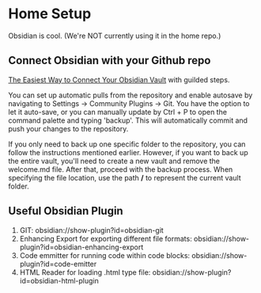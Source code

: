 # Home Setup

Obsidian is cool. (We're NOT currently using it in the home repo.)

## Connect Obsidian with your Github repo
[The Easiest Way to Connect Your Obsidian Vault](https://linked-blog-starter.vercel.app/connect-obsidian-vault-with-github) with guilded steps. 

You can set up automatic pulls from the repository and enable autosave by navigating to Settings -> Community Plugins -> Git. You have the option to let it auto-save, or you can manually update by Ctrl + P to open the command palette and typing 'backup'. This will automatically commit and push your changes to the repository.

If you only need to back up one specific folder to the repository, you can follow the instructions mentioned earlier. However, if you want to back up the entire vault, you'll need to create a new vault and remove the welcome.md file. After that, proceed with the backup process. When specifying the file location, use the path **/** to represent the current vault folder.

## Useful Obsidian Plugin
1. GIT: obsidian://show-plugin?id=obsidian-git
2. Enhancing Export for exporting different file formats: obsidian://show-plugin?id=obsidian-enhancing-export
3. Code emmitter for running code within code blocks: obsidian://show-plugin?id=code-emitter
4. HTML Reader for loading .html type file: obsidian://show-plugin?id=obsidian-html-plugin
